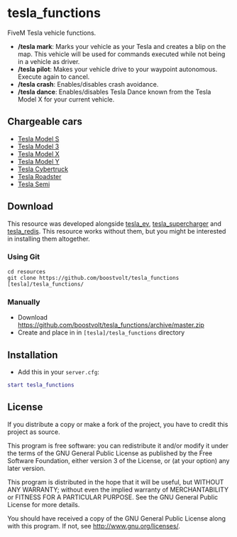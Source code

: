 # tesla_functions
FiveM Tesla vehicle functions.
- **/tesla mark**: Marks your vehicle as your Tesla and creates a blip on the map. This vehicle will be used for commands executed while not being in a vehicle as driver.
- **/tesla pilot**: Makes your vehicle drive to your waypoint autonomous. Execute again to cancel.
- **/tesla crash**: Enables/disables crash avoidance.
- **/tesla dance**: Enables/disables Tesla Dance known from the Tesla Model X for your current vehicle.

## Chargeable cars
- [Tesla Model S](https://github.com/boostvolt/tesla_models)
- [Tesla Model 3](https://github.com/boostvolt/tesla_model3)
- [Tesla Model X](https://github.com/boostvolt/tesla_modelx)
- [Tesla Model Y](https://github.com/boostvolt/tesla_modely)
- [Tesla Cybertruck](https://github.com/boostvolt/tesla_cybertruck)
- [Tesla Roadster](https://github.com/boostvolt/tesla_roadster)
- [Tesla Semi](https://github.com/boostvolt/tesla_semi)

## Download

This resource was developed alongside [tesla_ev](https://github.com/boostvolt/tesla_ev), [tesla_supercharger](https://github.com/boostvolt/tesla_supercharger) and [tesla_redis](https://github.com/boostvolt/redis). This resource works without them, but you might be interested in installing them altogether.

### Using Git
```
cd resources
git clone https://github.com/boostvolt/tesla_functions [tesla]/tesla_functions/
```

### Manually
- Download https://github.com/boostvolt/tesla_functions/archive/master.zip
- Create and place in in `[tesla]/tesla_functions` directory

## Installation
- Add this in your `server.cfg`:

```lua
start tesla_functions
```

## License

If you distribute a copy or make a fork of the project, you have to credit this project as source.

This program is free software: you can redistribute it and/or modify it under the terms of the GNU General Public License as published by the Free Software Foundation, either version 3 of the License, or (at your option) any later version.

This program is distributed in the hope that it will be useful, but WITHOUT ANY WARRANTY; without even the implied warranty of MERCHANTABILITY or FITNESS FOR A PARTICULAR PURPOSE.  See the GNU General Public License for more details.

You should have received a copy of the GNU General Public License along with this program.  If not, see http://www.gnu.org/licenses/.
